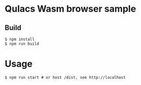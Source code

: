 # Qulacs Wasm browser sample

## Build

```
$ npm install
$ npm run build
```

# Usage

```
$ npm run start # or host /dist, see http://localhost
```
